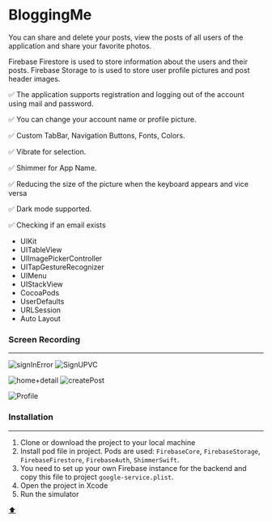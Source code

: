 # BloggingMe

<a id="anchor"></a>



You can share and delete your posts, view the posts of all users of the application and share your favorite photos.

Firebase Firestore  is used to store information about the users and their posts. Firebase Storage to  is used to store user profile pictures and post header images.

:white_check_mark: The application supports registration and logging out of the account using mail and password.

:white_check_mark: You can change your account name or profile picture.

:white_check_mark: Custom TabBar, Navigation Buttons, Fonts, Colors.

:white_check_mark: Vibrate for selection.

:white_check_mark: Shimmer for App Name.

:white_check_mark: Reducing the size of the picture when the keyboard appears and vice versa

:white_check_mark: Dark mode supported. 

:white_check_mark: Checking if an email exists

+ UIKit
+ UITableView
+ UIImagePickerController
+ UITapGestureRecognizer
+ UIMenu
+ UIStackView
+ CocoaPods
+ UserDefaults
+ URLSession
+ Auto Layout


### Screen Recording

___
![signInError](https://user-images.githubusercontent.com/69522563/199493974-98570596-86c5-48ea-9691-6f8f6dd0d69e.gif)
![SignUPVC](https://user-images.githubusercontent.com/69522563/199494014-6809d655-41d4-4fdf-ae82-e970067767a4.png)

![home+detail](https://user-images.githubusercontent.com/69522563/199494042-caea057c-69c3-4a71-ab80-0639ed2370b9.gif)
![createPost](https://user-images.githubusercontent.com/69522563/199494076-74628721-eaf3-439e-ab14-251a07f6f191.gif)

![Profile](https://user-images.githubusercontent.com/69522563/199494090-a441870e-8738-4e36-86a6-86d0c5e4d83f.gif)


### Installation

___

1. Clone or download the project to your local machine
2. Install pod file in project. Pods are used: `FirebaseCore`, `FirebaseStorage`, `FirebaseFirestore`, `FirebaseAuth`, `ShimmerSwift`.
3. You need to set up your own Firebase instance for the backend and copy this file to project `google-service.plist`.
4. Open the project in Xcode
4. Run the simulator

[:arrow_up:](#anchor)
